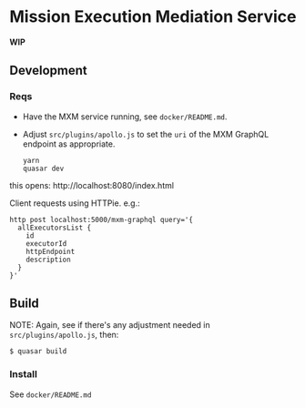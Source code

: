 # Mission Execution Mediation Service

**WIP**

## Development

### Reqs

- Have the MXM service running, see `docker/README.md`.

- Adjust `src/plugins/apollo.js` to set the `uri` of the
  MXM GraphQL endpoint as appropriate.

      yarn
      quasar dev

this opens: http://localhost:8080/index.html

Client requests using HTTPie. e.g.:

```
http post localhost:5000/mxm-graphql query='{
  allExecutorsList {
    id
    executorId
    httpEndpoint
    description
  }
}'
```


## Build

NOTE: Again, see if there's any adjustment needed in `src/plugins/apollo.js`, then:

```
$ quasar build
```

### Install

See `docker/README.md`
